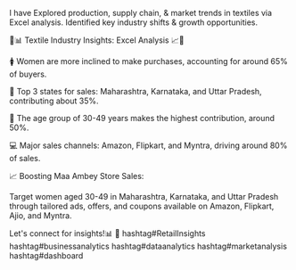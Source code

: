 I have Explored production, supply chain, & market trends in textiles via Excel analysis. Identified key industry shifts & growth opportunities. 

🧵📊 Textile Industry Insights: Excel Analysis 📈👔

🚺 Women are more inclined to make purchases, accounting for around 65% of buyers.

📍 Top 3 states for sales: Maharashtra, Karnataka, and Uttar Pradesh, contributing about 35%.

👥 The age group of 30-49 years makes the highest contribution, around 50%.

💻 Major sales channels: Amazon, Flipkart, and Myntra, driving around 80% of sales.

📈 Boosting Maa Ambey Store Sales:

Target women aged 30-49 in Maharashtra, Karnataka, and Uttar Pradesh through tailored ads, offers, and coupons available on Amazon, Flipkart, Ajio, and Myntra. 

Let's connect for insights!📊
🛒 hashtag#RetailInsights hashtag#businessanalytics hashtag#dataanalytics hashtag#marketanalysis hashtag#dashboard 
